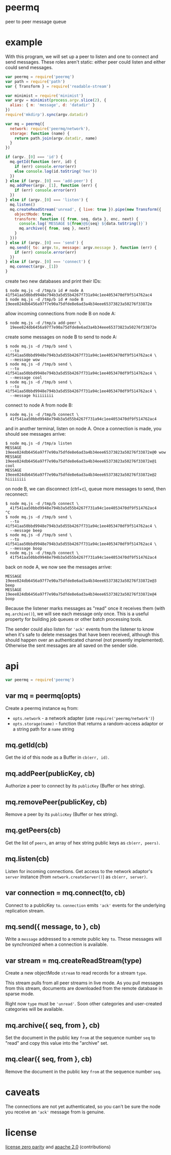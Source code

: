 # peermq

peer to peer message queue

# example

With this program, we will set up a peer to listen and one to connect and send
messages. These roles aren't static: either peer could listen and either could
send messages.

``` js
var peermq = require('peermq')
var path = require('path')
var { Transform } = require('readable-stream')

var minimist = require('minimist')
var argv = minimist(process.argv.slice(2), {
  alias: { m: 'message', d: 'datadir' }
})
require('mkdirp').sync(argv.datadir)

var mq = peermq({
  network: require('peermq/network'),
  storage: function (name) {
    return path.join(argv.datadir, name)
  }
})

if (argv._[0] === 'id') {
  mq.getId(function (err, id) {
    if (err) console.error(err)
    else console.log(id.toString('hex'))
  })
} else if (argv._[0] === 'add-peer') {
  mq.addPeer(argv._[1], function (err) {
    if (err) console.error(err)
  })
} else if (argv._[0] === 'listen') {
  mq.listen()
  mq.createReadStream('unread', { live: true }).pipe(new Transform({
    objectMode: true,
    transform: function ({ from, seq, data }, enc, next) {
      console.log(`MESSAGE ${from}@${seq} ${data.toString()}`)
      mq.archive({ from, seq }, next)
    }
  }))
} else if (argv._[0] === 'send') {
  mq.send({ to: argv.to, message: argv.message }, function (err) {
    if (err) console.error(err)
  })
} else if (argv._[0] === 'connect') {
  mq.connect(argv._[1])
}
```

create two new databases and print their IDs:

```
$ node mq.js -d /tmp/a id # node A
41f541aa50bbd9948e794b3a5d55b4267f731a94c1ee4053470df9f514762ac4
$ node mq.js -d /tmp/b id # node B
19eee824db6456a97f7e90a75dfde8e6ad3a4b34eee65373823a50276f33872e
```

allow incoming connections from node B on node A:

```
$ node mq.js -d /tmp/a add-peer \
  19eee824db6456a97f7e90a75dfde8e6ad3a4b34eee65373823a50276f33872e
```

create some messages on node B to send to node A:

```
$ node mq.js -d /tmp/b send \
  --to 41f541aa50bbd9948e794b3a5d55b4267f731a94c1ee4053470df9f514762ac4 \
  --message wow
$ node mq.js -d /tmp/b send \
  --to 41f541aa50bbd9948e794b3a5d55b4267f731a94c1ee4053470df9f514762ac4 \
  --message cool
$ node mq.js -d /tmp/b send \
  --to 41f541aa50bbd9948e794b3a5d55b4267f731a94c1ee4053470df9f514762ac4 \
  --message hiiiiiiii
```

connect to node A from node B:

```
$ node mq.js -d /tmp/b connect \
  41f541aa50bbd9948e794b3a5d55b4267f731a94c1ee4053470df9f514762ac4
```

and in another terminal, listen on node A. Once a connection is made, you should
see messages arrive:

```
$ node mq.js -d /tmp/a listen
MESSAGE 19eee824db6456a97f7e90a75dfde8e6ad3a4b34eee65373823a50276f33872e@0 wow
MESSAGE 19eee824db6456a97f7e90a75dfde8e6ad3a4b34eee65373823a50276f33872e@1 cool
MESSAGE 19eee824db6456a97f7e90a75dfde8e6ad3a4b34eee65373823a50276f33872e@2 hiiiiiiii
```

on node B, we can disconnect (ctrl+c), queue more messages to send, then
reconnect:

```
$ node mq.js -d /tmp/b connect \
  41f541aa50bbd9948e794b3a5d55b4267f731a94c1ee4053470df9f514762ac4
^C
$ node mq.js -d /tmp/b send \
  --to 41f541aa50bbd9948e794b3a5d55b4267f731a94c1ee4053470df9f514762ac4 \
  --message beep
$ node mq.js -d /tmp/b send \
  --to 41f541aa50bbd9948e794b3a5d55b4267f731a94c1ee4053470df9f514762ac4 \
  --message boop
$ node mq.js -d /tmp/b connect \
  41f541aa50bbd9948e794b3a5d55b4267f731a94c1ee4053470df9f514762ac4
```

back on node A, we now see the messages arrive:

```
MESSAGE 19eee824db6456a97f7e90a75dfde8e6ad3a4b34eee65373823a50276f33872e@3 beep
MESSAGE 19eee824db6456a97f7e90a75dfde8e6ad3a4b34eee65373823a50276f33872e@4 boop
```

Because the listener marks messages as "read" once it receives them (with
`mq.archive()`), we will see each message only once. This is a useful property
for building job queues or other batch processing tools.

The sender could also listen for `'ack'` events from the listener to know when
it's safe to delete messages that have been received, although this should
happen over an authenticated channel (not presently implemented). Otherwise the
sent messages are all saved on the sender side.

# api

``` js
var peermq = require('peermq')
```

## var mq = peermq(opts)

Create a peermq instance `mq` from:

* `opts.network` - a network adapter (use `require('peermq/network')`)
* `opts.storage(name)` - function that returns a random-access adaptor or a
  string path for a `name` string

## mq.getId(cb)

Get the id of this node as a Buffer in `cb(err, id)`.

## mq.addPeer(publicKey, cb)

Authorize a peer to connect by its `publicKey` (Buffer or hex string).

## mq.removePeer(publicKey, cb)

Remove a peer by its `publicKey` (Buffer or hex string).

## mq.getPeers(cb)

Get the list of `peers`, an array of hex string public keys as `cb(err, peers)`.

## mq.listen(cb)

Listen for incoming connections. Get access to the network adaptor's `server`
instance (from `network.createServer()`) as `cb(err, server)`.

## var connection = mq.connect(to, cb)

Connect to a publicKey `to`. `connection` emits `'ack'` events for the
underlying replication stream.

## mq.send({ message, to }, cb)

Write a `message` addressed to a remote public key `to`. These messages will be
synchronized when a connection is available.

## var stream = mq.createReadStream(type)

Create a new objectMode `stream` to read records for a stream `type`.

This stream pulls from all peer streams in live mode. As you pull messages from
this stream, documents are downloaded from the remote database in sparse mode.

Right now `type` must be `'unread'`. Soon other categories and user-created
categories will be available.

## mq.archive({ seq, from }, cb)

Set the document in the public key `from` at the sequence number `seq` to
"read" and copy this value into the "archive" set.

## mq.clear({ seq, from }, cb)

Remove the document in the public key `from` at the sequence number `seq`.

# caveats

The connections are not yet authenticated, so you can't be sure the node you
receive an `'ack'` message from is genuine.

# license

[license zero parity](https://licensezero.com/licenses/parity)
and [apache 2.0](https://www.apache.org/licenses/LICENSE-2.0.txt)
(contributions)
